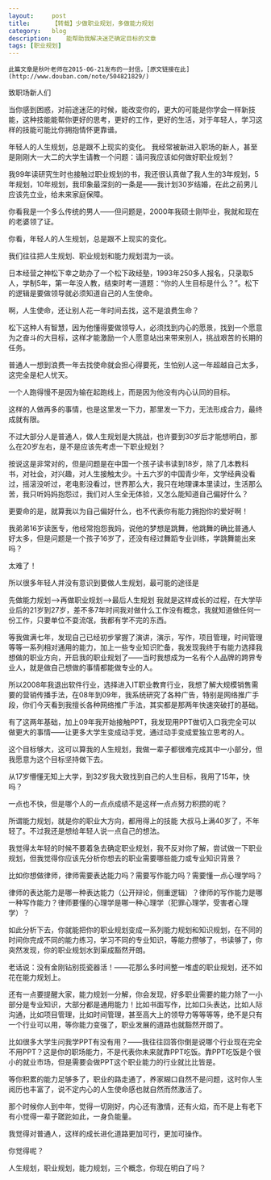 ```yaml
---
layout:     post
title:      【转载】少做职业规划，多做能力规划
category:   blog
description:    能帮助我解决迷茫确定目标的文章
tags: [职业规划]
---
```


    此篇文章是秋叶老师在2015-06-21发布的一封信，[原文链接在此](http://www.douban.com/note/504821829/)

致职场新人们

当你感到困惑，对前途迷茫的时候，能改变你的，更大的可能是你学会一样新技能，这种技能能帮你更好的思考，更好的工作，更好的生活，对于年轻人，学习这样的技能可能比你拥抱情怀更靠谱。

年轻人的人生规划，总是跟不上现实的变化。
我经常被新进入职场的新人，甚至是刚刚大一大二的大学生请教一个问题：请问我应该如何做好职业规划？

我99年读研究生时也接触过职业规划的书，我还很认真做了我人生的3年规划，5年规划，10年规划，我印象最深刻的一条是——我计划30岁结婚，在此之前男儿应该先立业，给未来家庭保障。

你看我是一个多么传统的男人——但问题是，2000年我硕士刚毕业，我就和现在的老婆领了证。

你看，年轻人的人生规划，总是跟不上现实的变化。

我们往往把人生规划、职业规划和能力规划混为一谈。

日本经营之神松下幸之助办了一个松下政经塾，1993年250多人报名，只录取5人，学制5年，第一年没人教，结束时考一道题：“你的人生目标是什么？”。松下的逻辑是要做领导就必须知道自己的人生使命。

啊，人生使命，还让别人花一年时间去找，这不是浪费生命？

松下这种人有智慧，因为他懂得要做领导人，必须找到内心的愿景，找到一个愿意为之奋斗的大目标，这样才能激励一个人愿意站出来带来别人，挑战艰苦的长期的任务。

普通人一想到浪费一年去找使命就会担心得要死，生怕别人这一年超越自己太多，这完全是杞人忧天。

一个人跑得慢不是因为输在起跑线上，而是因为他没有内心认同的目标。

这样的人做再多的事情，也是这里发一下力，那里发一下力，无法形成合力，最终成就有限。

不过大部分人是普通人，做人生规划是大挑战，也许要到30岁后才能想明白，那么在20岁左右，是不是应该先考虑一下职业规划？

按说这是非常对的，但是问题是在中国一个孩子读书读到18岁，除了几本教科书，对社会，对兴趣，对人生接触太少。十五六岁的中国青少年，文学经典没看过，摇滚没听过，老电影没看过，世界那么大，我只在地理课本里读过，生活那么苦，我只听妈妈抱怨过，我们对人生全无体验，又怎么能知道自己偏好什么？

更要命的是，就算我以为自己偏好什么，也不代表你有能力拥抱你的爱好啊！

我弟弟16岁读医专，他经常抱怨我妈，说他的梦想是跳舞，他跳舞的确比普通人好太多，但是问题是一个孩子16岁了，还没有经过舞蹈专业训练，学跳舞能出来吗？

太难了！

所以很多年轻人并没有意识到要做人生规划，最可能的途径是

先做能力规划--\>再做职业规划--\>最后人生规划
我就是这样成长的过程，在大学毕业后的21岁到27岁，差不多7年时间我对做什么工作没有概念，我就知道做任何一份工作，只要单位不耍流氓，我都有学不完的东西。

等我做满七年，发现自己已经初步掌握了演讲，演示，写作，项目管理，时间管理等等一系列相对通用的能力，加上一些专业知识贮备，我发现我终于有能力选择我想做的职业方向，开启我的职业规划了——当时我想成为一名有个人品牌的跨界专业人，就是做自己想做的事情都能做专业的人。

所以2008年我退出软件行业，选择进入IT职业教育行业，我想了解大规模销售需要的营销传播手法，在08年到09年，我系统研究了各种广告，特别是网络推广手段，你们今天看到我擅长各种网络推广手法，其实都是那两年快速突破打的基础。

有了这两年基础，加上09年我开始接触PPT，我发现用PPT做切入口我完全可以做更大的事情——让更多大学生变成动手党，通过动手变成爱独立思考的人。

这个目标够大，这可以算我的人生规划，我做一辈子都很难完成其中一小部分，但我愿意为这个目标坚持做下去。

从17岁懵懂无知上大学，到32岁我大致找到自己的人生目标，我用了15年，快吗？

一点也不快，但是哪个人的一点点成绩不是这样一点点努力积攒的呢？

所谓能力规划，就是你的职业大方向，都用得上的技能
大叔马上满40岁了，不年轻了。不过我还是想给年轻人说一点自己的想法。

我觉得太年轻的时候不要着急去确定职业规划，我不反对你了解，尝试做一下职业规划，但我觉得你应该先分析你想去的职业需要哪些能力或专业知识背景？

比如你想做律师，律师需要表达能力吗？需要写作能力吗？需要懂一点心理学吗？

律师的表达能力是哪一种表达能力（公开辩论，侧重逻辑）？律师的写作能力是哪一种写作能力？律师要懂的心理学是哪一种心理学（犯罪心理学，受害者心理学）？

如此分析下去，你就能把你的职业规划变成一系列能力规划和知识规划，在不同的时间你完成不同的能力练习，学习不同的专业知识，等能力攒够了，书读够了，你突然发现，你的职业规划水到渠成豁然开朗。

老话说：没有金刚钻别揽瓷器活！——花那么多时间整一堆虚的职业规划，还不如花在能力规划上。

还有一点要提醒大家，能力规划一分解，你会发现，好多职业需要的能力除了一小部分是专业知识，大部分都是通用能力！比如书面写作，比如口头表达，比如人际沟通，比如项目管理，比如时间管理，甚至高大上的领导力等等等等，绝不是只有一个行业可以用，等你能力变强了，职业发展的道路也就豁然开朗了。

比如很多大学生问我学PPT有没有用？——我往往回答你倒是说哪个行业现在完全不用PPT？这是你的职场能力，不是代表你未来就靠PPT吃饭。靠PPT吃饭是个很小的就业市场，但是需要会做PPT这个职业能力的行业就比比皆是。

等你积累的能力足够多了，职业的路走通了，养家糊口自然不是问题，这时你人生阅历也丰富了，说不定内心的人生使命感也就自然而然激活了。

那个时候你人到中年，觉得一切刚好，内心还有激情，还有火焰，而不是上有老下有小觉得一辈子蹉跎如此，一身负能量。

我觉得对普通人，这样的成长进化道路更加可行，更加可操作。

你觉得呢？

人生规划，职业规划，能力规划，三个概念，你现在明白了吗？

